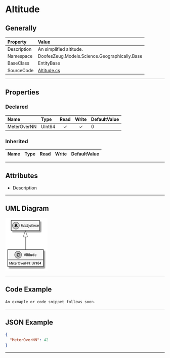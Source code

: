 ﻿# Altitude

## Generally

|Property|Value|
|:-|:-|
|Description|An simplified altitude.|
|Namespace|DoofesZeug.Models.Science.Geographically.Base|
|BaseClass|EntityBase|
|SourceCode|[Altitude.cs](../../../../DoofesZeug.Library/Src/Models/Science/Geographically/Base/Altitude.cs)|

---

## Properties

### Declared

|Name|Type|Read|Write|DefaultValue|
|:---|:---|:--:|:---:|:-----------|
|MeterOverNN|UInt64|&#x2713;|&#x2713;|0|

### Inherited

|Name|Type|Read|Write|DefaultValue|
|:---|:---|:--:|:---:|:-----------|

---

## Attributes

- Description

---

## UML Diagram

![Altitude.png](./Altitude.png "Altitude")

---

## Code Example

```cs
An exmaple or code snippet follows soon.
```

---

## JSON Example

```json
{
  "MeterOverNN": 42
}
```

---

